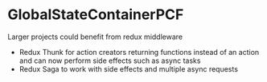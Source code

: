 # GlobalStateContainerPCF
Larger projects could benefit from redux middleware
<br/>
- Redux Thunk for action creators returning functions instead of an action and can now perform side effects such as async tasks
- Redux Saga to work with side effects and multiple async requests

